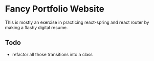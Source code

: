 # Fancy Portfolio Website

This is mostly an exercise in practicing react-spring and react router by making a flashy digital resume.



## Todo
- refactor all those transitions into a class
